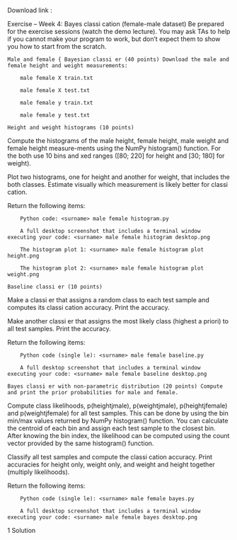 Download link :

Exercise – Week 4: Bayes classi cation (female-male dataset)
Be prepared for the exercise sessions (watch the demo lecture). You may ask TAs to help if you cannot make your program to work, but don’t expect them to show you how to start from the scratch.

    Male and female { Bayesian classi er (40 points) Download the male and female height and weight measurements:

        male female X train.txt

        male female X test.txt

        male female y train.txt

        male female y test.txt

    Height and weight histograms (10 points)

Compute the histograms of the male height, female height, male weight and female height measure-ments using the NumPy histogram() function. For the both use 10 bins and xed ranges ([80; 220] for height and [30; 180] for weight).

Plot two histograms, one for height and another for weight, that includes the both classes. Estimate visually which measurement is likely better for classi cation.

Return the following items:

        Python code: <surname> male female histogram.py

        A full desktop screenshot that includes a terminal window executing your code: <surname> male female histogram desktop.png

        The histogram plot 1: <surname> male female histogram plot height.png

        The histogram plot 2: <surname> male female histogram plot weight.png

    Baseline classi er (10 points)

Make a classi er that assigns a random class to each test sample and computes its classi cation accuracy. Print the accuracy.

Make another classi er that assigns the most likely class (highest a priori) to all test samples. Print the accuracy.

Return the following items:

        Python code (single le): <surname> male female baseline.py

        A full desktop screenshot that includes a terminal window executing your code: <surname> male female baseline desktop.png

    Bayes classi er with non-parametric distribution (20 points) Compute and print the prior probabilities for male and female.

Compute class likelihoods, p(heightjmale), p(weightjmale), p(heightjfemale) and p(weightjfemale) for all test samples. This can be done by using the bin min/max values returned by NumPy histogram() function. You can calculate the centroid of each bin and assign each test sample to the closest bin. After knowing the bin index, the likelihood can be computed using the count vector provided by the same histogram() function.

Classify all test samples and compute the classi cation accuracy. Print accuracies for height only, weight only, and weight and height together (multiply likelihoods).

Return the following items:

        Python code (single le): <surname> male female bayes.py

        A full desktop screenshot that includes a terminal window executing your code: <surname> male female bayes desktop.png

1
Solution
